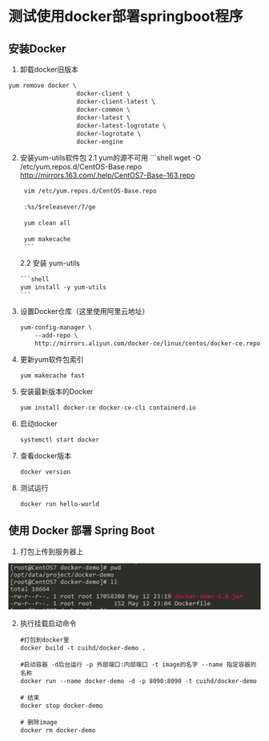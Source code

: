# 测试使用docker部署springboot程序

## 安装Docker

[参考文档]: https://blog.csdn.net/weixin_43423864/article/details/109481260

1. 卸载docker旧版本


```shell
yum remove docker \
                   docker-client \
                   docker-client-latest \
                   docker-common \
                   docker-latest \
                   docker-latest-logrotate \
                   docker-logrotate \
                   docker-engine
```

2. 安装yum-utils软件包
    2.1 yum的源不可用
        ```shell
        wget -O /etc/yum.repos.d/CentOS-Base.repo http://mirrors.163.com/.help/CentOS7-Base-163.repo
        
        vim /etc/yum.repos.d/CentOS-Base.repo 
        
        :%s/$releasever/7/ge
        
        yum clean all
        
        yum makecache
        ```
    2.2 安装 yum-utils
    
       ```shell
       yum install -y yum-utils
       ```

3. 设置Docker仓库（这里使用阿里云地址）

   ```shell
   yum-config-manager \
       --add-repo \
       http://mirrors.aliyun.com/docker-ce/linux/centos/docker-ce.repo
   ```

4. 更新yum软件包索引

   ```shell
   yum makecache fast
   ```

5. 安装最新版本的Docker

   ```shell
   yum install docker-ce docker-ce-cli containerd.io
   ```

   

6. 启动docker

   ```shell
   systemctl start docker
   ```

   

7. 查看docker版本

   ```shell
   docker version
   ```

   

8. 测试运行

   ```shell
   docker run hello-world
   ```

## 使用 Docker 部署 Spring Boot

[参考文档]: https://www.cnblogs.com/ityouknow/p/8599093.html

1. 打包上传到服务器上

![1620883635862](.\1620883635862.png)



2. 执行挂载启动命令

   ```shell
   #打包到docker里
   docker build -t cuihd/docker-demo .
   
   #启动容器 -d后台运行 -p 外部端口:内部端口 -t image的名字 --name 指定容器的名称
   docker run --name docker-demo -d -p 8090:8090 -t cuihd/docker-demo
   
   # 结束
   docker stop docker-demo
   
   # 删除image
   docker rm docker-demo
   ```

   